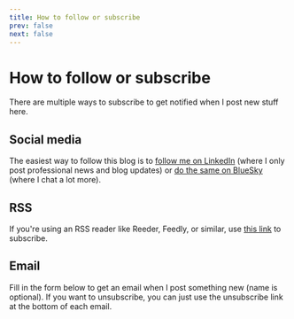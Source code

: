 ```yaml
---
title: How to follow or subscribe
prev: false
next: false
---
```


# How to follow or subscribe

There are multiple ways to subscribe to get notified when I post new stuff here.

## Social media

The easiest way to follow this blog is to [follow me on LinkedIn](https://linkedin.com/in/rkosara/) (where I only post professional news and blog updates) or [do the same on BlueSky](https://bsky.app/profile/eagereyes.org) (where I chat a lot more).

## RSS

If you're using an RSS reader like Reeder, Feedly, or similar, use [this link](https://eagereyes.org/feed) to subscribe.

## Email

Fill in the form below to get an email when I post something new (name is optional). If you want to unsubscribe, you can just use the unsubscribe link at the bottom of each email.

<div style="text-align: center" class="sender-form-field" data-sender-form-id="m0twyjsgdwp9zztl43v"></div>
